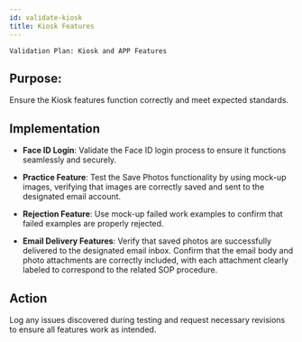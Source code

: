 ```yaml
---
id: validate-kiosk
title: Kiosk Features
--- 
```


```
Validation Plan: Kiosk and APP Features
```

## Purpose: 
Ensure the Kiosk features function correctly and meet expected standards.

## Implementation


- **Face ID Login**: Validate the Face ID login process to ensure it functions seamlessly and securely.

- **Practice Feature**: Test the Save Photos functionality by using mock-up images, verifying that images are correctly saved and sent to the designated email account.

- **Rejection Feature**: Use mock-up failed work examples to confirm that failed examples are properly rejected.

- **Email Delivery Features**: Verify that saved photos are successfully delivered to the designated email inbox. Confirm that the email body and photo attachments are correctly included, with each attachment clearly labeled to correspond to the related SOP procedure.

## Action
Log any issues discovered during testing and request necessary revisions to ensure all features work as intended.